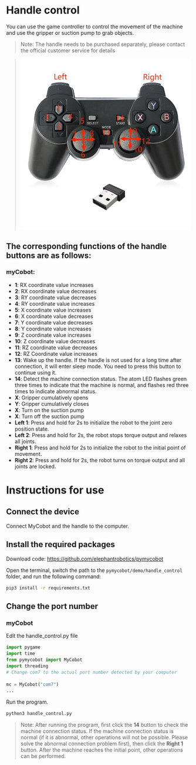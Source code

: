 # Handle control

You can use the game controller to control the movement of the machine and use the gripper or suction pump to grab objects.

> Note: The handle needs to be purchased separately, please contact the official customer service for details

> <img src="../../../resources\3-FunctionsAndApplications\6.developmentGuide\python\handle/7.8.1.jpg" alt="7.1.1-1" style="zoom: 80%;" />

## The corresponding functions of the handle buttons are as follows:
### myCobot:

- **1**: RX coordinate value increases
- **2**: RX coordinate value decreases
- **3**: RY coordinate value decreases
- **4**: RY coordinate value increases
- **5**: X coordinate value increases
- **6**: X coordinate value decreases
- **7**: Y coordinate value decreases
- **8**: Y coordinate value increases
- **9**: Z coordinate value increases
- **10**: Z coordinate value decreases
- **11**: RZ coordinate value decreases
- **12**: RZ Coordinate value increases
- **13**: Wake up the handle. If the handle is not used for a long time after connection, it will enter sleep mode. You need to press this button to continue using it.
- **14**: Detect the machine connection status. The atom LED flashes green three times to indicate that the machine is normal, and flashes red three times to indicate abnormal status.
- **X**: Gripper cumulatively opens
- **Y**: Gripper cumulatively closes
- **X**: Turn on the suction pump
- **X**: Turn off the suction pump
- **Left 1**: Press and hold for 2s to initialize the robot to the joint zero position state.
- **Left 2**: Press and hold for 2s, the robot stops torque output and relaxes all joints.
- **Right 1**: Press and hold for 2s to initialize the robot to the initial point of movement.
- **Right 2**: Press and hold for 2s, the robot turns on torque output and all joints are locked.

# Instructions for use

## Connect the device

Connect MyCobot and the handle to the computer.

## Install the required packages

Download code: https://github.com/elephantrobotics/pymycobot

Open the terminal, switch the path to the `pymycobot/demo/handle_control` folder, and run the following command:

```bash
pip3 install -r requirements.txt
```

## Change the port number

### myCobot

Edit the handle_control.py file

```python
import pygame
import time
from pymycobot import MyCobot
import threading
# Change com7 to the actual port number detected by your computer

mc = MyCobot("com7")
...
```
Run the program.

```bash
python3 handle_control.py
```

> Note: After running the program, first click the **14** button to check the machine connection status. If the machine connection status is normal (if it is abnormal, other operations will not be possible. Please solve the abnormal connection problem first), then click the **Right 1** button. After the machine reaches the initial point, other operations can be performed.
